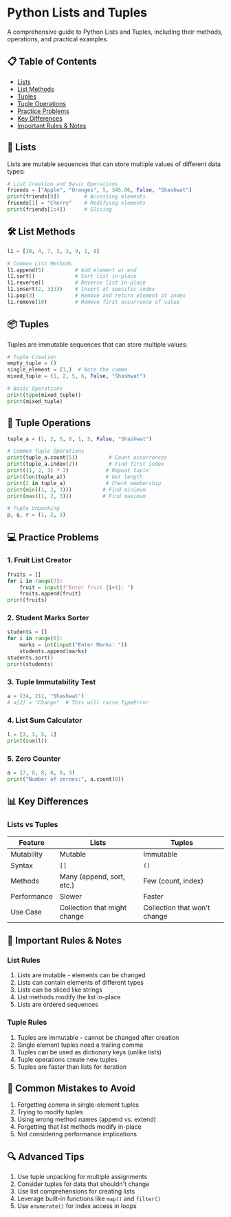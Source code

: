 # Python Lists and Tuples

A comprehensive guide to Python Lists and Tuples, including their methods, operations, and practical examples.

## 📋 Table of Contents

- [Lists](#lists)
- [List Methods](#list-methods)
- [Tuples](#tuples)
- [Tuple Operations](#tuple-operations)
- [Practice Problems](#practice-problems)
- [Key Differences](#key-differences)
- [Important Rules & Notes](#important-rules--notes)

## 📝 Lists

Lists are mutable sequences that can store multiple values of different data types:

```python
# List Creation and Basic Operations
friends = ["Apple", "Oranges", 5, 345.06, False, "Shashwat"]
print(friends[0])        # Accessing elements
friends[1] = "Cherry"    # Modifying elements
print(friends[1:4])      # Slicing
```

## 🛠️ List Methods

```python
l1 = [10, 4, 7, 3, 2, 9, 1, 8]

# Common List Methods
l1.append(5)          # Add element at end
l1.sort()             # Sort list in-place
l1.reverse()          # Reverse list in-place
l1.insert(2, 3333)    # Insert at specific index
l1.pop(3)             # Remove and return element at index
l1.remove(10)         # Remove first occurrence of value
```

## 📦 Tuples

Tuples are immutable sequences that can store multiple values:

```python
# Tuple Creation
empty_tuple = ()
single_element = (1,)  # Note the comma
mixed_tuple = (1, 2, 5, 6, False, "Shashwat")

# Basic Operations
print(type(mixed_tuple))
print(mixed_tuple)
```

## 🔧 Tuple Operations

```python
tuple_a = (1, 2, 5, 6, 1, 5, False, "Shashwat")

# Common Tuple Operations
print(tuple_a.count(5))          # Count occurrences
print(tuple_a.index(2))          # Find first index
print((1, 2, 3) * 3)            # Repeat tuple
print(len(tuple_a))             # Get length
print(2 in tuple_a)             # Check membership
print(min((1, 2, 3)))          # Find minimum
print(max((1, 2, 3)))          # Find maximum

# Tuple Unpacking
p, q, r = (1, 2, 3)
```

## 💻 Practice Problems

### 1. Fruit List Creator

```python
fruits = []
for i in range(7):
    fruit = input(f"Enter fruit {i+1}: ")
    fruits.append(fruit)
print(fruits)
```

### 2. Student Marks Sorter

```python
students = []
for i in range(6):
    marks = int(input("Enter Marks: "))
    students.append(marks)
students.sort()
print(students)
```

### 3. Tuple Immutability Test

```python
a = (34, 211, "Shashwat")
# a[2] = "Change"  # This will raise TypeError
```

### 4. List Sum Calculator

```python
l = [3, 3, 5, 1]
print(sum(l))
```

### 5. Zero Counter

```python
a = (7, 0, 8, 0, 0, 9)
print("Number of zeroes:", a.count(0))
```

## 📊 Key Differences

### Lists vs Tuples

| Feature     | Lists                        | Tuples                       |
| ----------- | ---------------------------- | ---------------------------- |
| Mutability  | Mutable                      | Immutable                    |
| Syntax      | `[]`                         | `()`                         |
| Methods     | Many (append, sort, etc.)    | Few (count, index)           |
| Performance | Slower                       | Faster                       |
| Use Case    | Collection that might change | Collection that won't change |

## 📝 Important Rules & Notes

### List Rules

1. Lists are mutable - elements can be changed
2. Lists can contain elements of different types
3. Lists can be sliced like strings
4. List methods modify the list in-place
5. Lists are ordered sequences

### Tuple Rules

1. Tuples are immutable - cannot be changed after creation
2. Single element tuples need a trailing comma
3. Tuples can be used as dictionary keys (unlike lists)
4. Tuple operations create new tuples
5. Tuples are faster than lists for iteration

## 🚫 Common Mistakes to Avoid

1. Forgetting comma in single-element tuples
2. Trying to modify tuples
3. Using wrong method names (append vs. extend)
4. Forgetting that list methods modify in-place
5. Not considering performance implications

## 🔍 Advanced Tips

1. Use tuple unpacking for multiple assignments
2. Consider tuples for data that shouldn't change
3. Use list comprehensions for creating lists
4. Leverage built-in functions like `map()` and `filter()`
5. Use `enumerate()` for index access in loops
